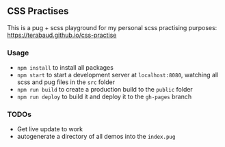 ## CSS Practises

This is a pug + scss playground for my personal scss practising purposes: https://terabaud.github.io/css-practise

### Usage

 * `npm install` to install all packages
 * `npm start` to start a development server at `localhost:8080`, watching all scss and pug files in the `src` folder
 * `npm run build` to create a production build to the `public` folder
 * `npm run deploy` to build it and deploy it to the `gh-pages` branch

### TODOs

 * Get live update to work
 * autogenerate a directory of all demos into the `index.pug`